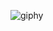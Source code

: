 
![giphy](https://user-images.githubusercontent.com/116716166/220717374-718aa7a4-620d-4eee-b2d6-6af21e03cd83.gif)
